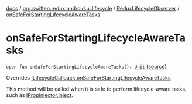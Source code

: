[docs](../../index.md) / [org.swiften.redux.android.ui.lifecycle](../index.md) / [ReduxLifecycleObserver](index.md) / [onSafeForStartingLifecycleAwareTasks](./on-safe-for-starting-lifecycle-aware-tasks.md)

# onSafeForStartingLifecycleAwareTasks

`open fun onSafeForStartingLifecycleAwareTasks(): `[`Unit`](https://kotlinlang.org/api/latest/jvm/stdlib/kotlin/-unit/index.html) [(source)](https://github.com/protoman92/KotlinRedux/tree/master/android/android-lifecycle/src/main/java/org/swiften/redux/android/ui/lifecycle/AndroidLifecycle.kt#L70)

Overrides [ILifecycleCallback.onSafeForStartingLifecycleAwareTasks](../-i-lifecycle-callback/on-safe-for-starting-lifecycle-aware-tasks.md)

This method will be called when it is safe to perform lifecycle-aware tasks, such as
[IPropInjector.inject](../../org.swiften.redux.ui/-i-prop-injector/inject.md).

